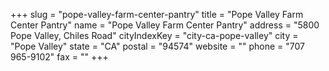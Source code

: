 +++
slug = "pope-valley-farm-center-pantry"
title = "Pope Valley Farm Center Pantry"
name = "Pope Valley Farm Center Pantry"
address = "5800 Pope Valley, Chiles Road"
cityIndexKey = "city-ca-pope-valley"
city = "Pope Valley"
state = "CA"
postal = "94574"
website = ""
phone = "707 965-9102"
fax = ""
+++
